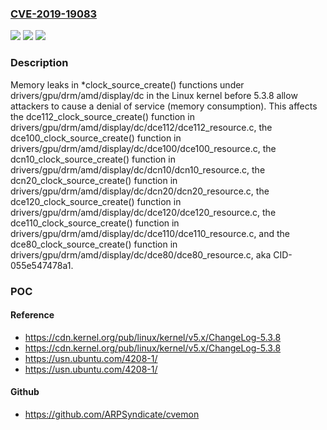 ### [CVE-2019-19083](https://cve.mitre.org/cgi-bin/cvename.cgi?name=CVE-2019-19083)
![](https://img.shields.io/static/v1?label=Product&message=n%2Fa&color=blue)
![](https://img.shields.io/static/v1?label=Version&message=n%2Fa&color=blue)
![](https://img.shields.io/static/v1?label=Vulnerability&message=n%2Fa&color=brighgreen)

### Description

Memory leaks in *clock_source_create() functions under drivers/gpu/drm/amd/display/dc in the Linux kernel before 5.3.8 allow attackers to cause a denial of service (memory consumption). This affects the dce112_clock_source_create() function in drivers/gpu/drm/amd/display/dc/dce112/dce112_resource.c, the dce100_clock_source_create() function in drivers/gpu/drm/amd/display/dc/dce100/dce100_resource.c, the dcn10_clock_source_create() function in drivers/gpu/drm/amd/display/dc/dcn10/dcn10_resource.c, the dcn20_clock_source_create() function in drivers/gpu/drm/amd/display/dc/dcn20/dcn20_resource.c, the dce120_clock_source_create() function in drivers/gpu/drm/amd/display/dc/dce120/dce120_resource.c, the dce110_clock_source_create() function in drivers/gpu/drm/amd/display/dc/dce110/dce110_resource.c, and the dce80_clock_source_create() function in drivers/gpu/drm/amd/display/dc/dce80/dce80_resource.c, aka CID-055e547478a1.

### POC

#### Reference
- https://cdn.kernel.org/pub/linux/kernel/v5.x/ChangeLog-5.3.8
- https://cdn.kernel.org/pub/linux/kernel/v5.x/ChangeLog-5.3.8
- https://usn.ubuntu.com/4208-1/
- https://usn.ubuntu.com/4208-1/

#### Github
- https://github.com/ARPSyndicate/cvemon

